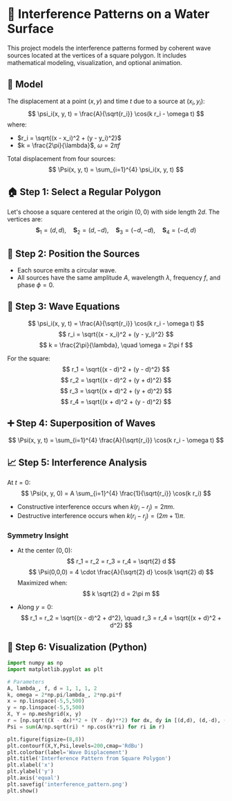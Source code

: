 # 🌊 Interference Patterns on a Water Surface

This project models the interference patterns formed by coherent wave sources located at the vertices of a square polygon. It includes mathematical modeling, visualization, and optional animation.

## 🧮 Model

The displacement at a point $(x,y)$ and time $t$ due to a source at $(x_i,y_i)$:
$$
\psi_i(x, y, t) = \frac{A}{\sqrt{r_i}} \cos(k r_i - \omega t)
$$
where:
- $r_i = \sqrt{(x - x_i)^2 + (y - y_i)^2}$
- $k = \frac{2\pi}{\lambda}$, $\omega = 2\pi f$

Total displacement from four sources:
$$
\Psi(x, y, t) = \sum_{i=1}^{4} \psi_i(x, y, t)
$$

## 🏠 Step 1: Select a Regular Polygon

Let's choose a square centered at the origin $(0,0)$ with side length $2d$. The vertices are:
$$
\mathbf{S}_1 = (d, d), \quad \mathbf{S}_2 = (d, -d), \quad \mathbf{S}_3 = (-d, -d), \quad \mathbf{S}_4 = (-d, d)
$$

## 🌊 Step 2: Position the Sources

- Each source emits a circular wave.
- All sources have the same amplitude $A$, wavelength $\lambda$, frequency $f$, and phase $\phi=0$.

## 🔬 Step 3: Wave Equations

$$
\psi_i(x, y, t) = \frac{A}{\sqrt{r_i}} \cos(k r_i - \omega t)
$$
$$
r_i = \sqrt{(x - x_i)^2 + (y - y_i)^2}
$$
$$
k = \frac{2\pi}{\lambda}, \quad \omega = 2\pi f
$$

For the square:
$$
r_1 = \sqrt{(x - d)^2 + (y - d)^2}
$$
$$
r_2 = \sqrt{(x - d)^2 + (y + d)^2}
$$
$$
r_3 = \sqrt{(x + d)^2 + (y + d)^2}
$$
$$
r_4 = \sqrt{(x + d)^2 + (y - d)^2}
$$

## ➕ Step 4: Superposition of Waves

$$
\Psi(x, y, t) = \sum_{i=1}^{4} \frac{A}{\sqrt{r_i}} \cos(k r_i - \omega t)
$$

## 📈 Step 5: Interference Analysis

At $t=0$:
$$
\Psi(x, y, 0) = A \sum_{i=1}^{4} \frac{1}{\sqrt{r_i}} \cos(k r_i)
$$

- Constructive interference occurs when $k(r_i - r_j) = 2\pi m$.
- Destructive interference occurs when $k(r_i - r_j) = (2m+1)\pi$.

### Symmetry Insight
- At the center $(0,0)$:
$$
r_1 = r_2 = r_3 = r_4 = \sqrt{2} d
$$
$$
\Psi(0,0,0) = 4 \cdot \frac{A}{\sqrt{2} d} \cos(k \sqrt{2} d)
$$
Maximized when:
$$
k \sqrt{2} d = 2\pi m
$$

- Along $y=0$:
$$
r_1 = r_2 = \sqrt{(x - d)^2 + d^2}, \quad r_3 = r_4 = \sqrt{(x + d)^2 + d^2}
$$

## 🎨 Step 6: Visualization (Python)

```python
import numpy as np
import matplotlib.pyplot as plt

# Parameters
A, lambda_, f, d = 1, 1, 1, 2
k, omega = 2*np.pi/lambda_, 2*np.pi*f
x = np.linspace(-5,5,500)
y = np.linspace(-5,5,500)
X, Y = np.meshgrid(x, y)
r = [np.sqrt((X - dx)**2 + (Y - dy)**2) for dx, dy in [(d,d), (d,-d), (-d,-d), (-d,d)]]
Psi = sum(A/np.sqrt(ri) * np.cos(k*ri) for ri in r)

plt.figure(figsize=(8,8))
plt.contourf(X,Y,Psi,levels=200,cmap='RdBu')
plt.colorbar(label='Wave Displacement')
plt.title('Interference Pattern from Square Polygon')
plt.xlabel('x')
plt.ylabel('y')
plt.axis('equal')
plt.savefig('interference_pattern.png')
plt.show()